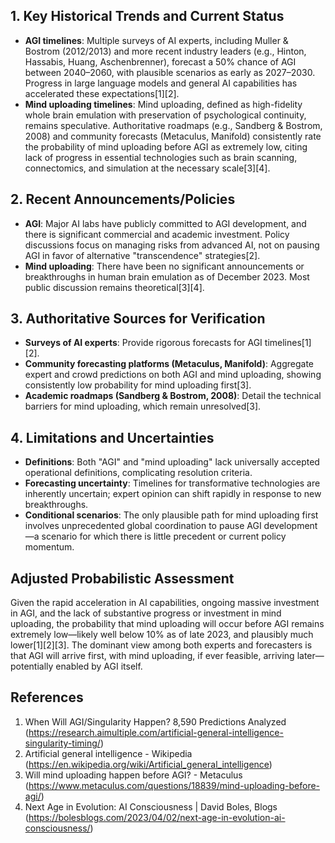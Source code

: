 ## 1. Key Historical Trends and Current Status

- **AGI timelines**: Multiple surveys of AI experts, including Muller & Bostrom (2012/2013) and more recent industry leaders (e.g., Hinton, Hassabis, Huang, Aschenbrenner), forecast a 50% chance of AGI between 2040–2060, with plausible scenarios as early as 2027–2030. Progress in large language models and general AI capabilities has accelerated these expectations[1][2].
- **Mind uploading timelines**: Mind uploading, defined as high-fidelity whole brain emulation with preservation of psychological continuity, remains speculative. Authoritative roadmaps (e.g., Sandberg & Bostrom, 2008) and community forecasts (Metaculus, Manifold) consistently rate the probability of mind uploading before AGI as extremely low, citing lack of progress in essential technologies such as brain scanning, connectomics, and simulation at the necessary scale[3][4].

## 2. Recent Announcements/Policies

- **AGI**: Major AI labs have publicly committed to AGI development, and there is significant commercial and academic investment. Policy discussions focus on managing risks from advanced AI, not on pausing AGI in favor of alternative "transcendence" strategies[2].
- **Mind uploading**: There have been no significant announcements or breakthroughs in human brain emulation as of December 2023. Most public discussion remains theoretical[3][4].

## 3. Authoritative Sources for Verification

- **Surveys of AI experts**: Provide rigorous forecasts for AGI timelines[1][2].
- **Community forecasting platforms (Metaculus, Manifold)**: Aggregate expert and crowd predictions on both AGI and mind uploading, showing consistently low probability for mind uploading first[3].
- **Academic roadmaps (Sandberg & Bostrom, 2008)**: Detail the technical barriers for mind uploading, which remain unresolved[3].

## 4. Limitations and Uncertainties

- **Definitions**: Both "AGI" and "mind uploading" lack universally accepted operational definitions, complicating resolution criteria.
- **Forecasting uncertainty**: Timelines for transformative technologies are inherently uncertain; expert opinion can shift rapidly in response to new breakthroughs.
- **Conditional scenarios**: The only plausible path for mind uploading first involves unprecedented global coordination to pause AGI development—a scenario for which there is little precedent or current policy momentum.

## Adjusted Probabilistic Assessment

Given the rapid acceleration in AI capabilities, ongoing massive investment in AGI, and the lack of substantive progress or investment in mind uploading, the probability that mind uploading will occur before AGI remains extremely low—likely well below 10% as of late 2023, and plausibly much lower[1][2][3]. The dominant view among both experts and forecasters is that AGI will arrive first, with mind uploading, if ever feasible, arriving later—potentially enabled by AGI itself.

## References

1. When Will AGI/Singularity Happen? 8,590 Predictions Analyzed (https://research.aimultiple.com/artificial-general-intelligence-singularity-timing/)
2. Artificial general intelligence - Wikipedia (https://en.wikipedia.org/wiki/Artificial_general_intelligence)
3. Will mind uploading happen before AGI? - Metaculus (https://www.metaculus.com/questions/18839/mind-uploading-before-agi/)
4. Next Age in Evolution: AI Consciousness | David Boles, Blogs (https://bolesblogs.com/2023/04/02/next-age-in-evolution-ai-consciousness/)